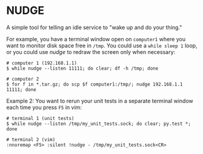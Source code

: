 NUDGE
=====

A simple tool for telling an idle service to "wake up and do your thing."

For example, you have a terminal window open on `computer1` where you want to
monitor disk space free in `/tmp`. You could use a `while sleep 1` loop, or you
could use *nudge* to redraw the screen only when necessary:

    # computer 1 (192.168.1.1)
    $ while nudge --listen 11111; do clear; df -h /tmp; done

    # computer 2
    $ for f in *.tar.gz; do scp $f computer1:/tmp/; nudge 192.168.1.1 11111; done


Example 2: You want to rerun your unit tests in a separate terminal window each
time you press `F5` in vim:

    # terminal 1 (unit tests)
    $ while nudge --listen /tmp/my_unit_tests.sock; do clear; py.test *; done

    # terminal 2 (vim)
    :nnoremap <F5> :silent !nudge - /tmp/my_unit_tests.sock<CR>
